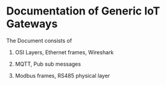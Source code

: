 # Documentation of Generic IoT Gateways

The Document consists of 

1. OSI Layers, Ethernet frames, Wireshark

2.  MQTT, Pub sub messages

3. Modbus frames, RS485 physical layer
